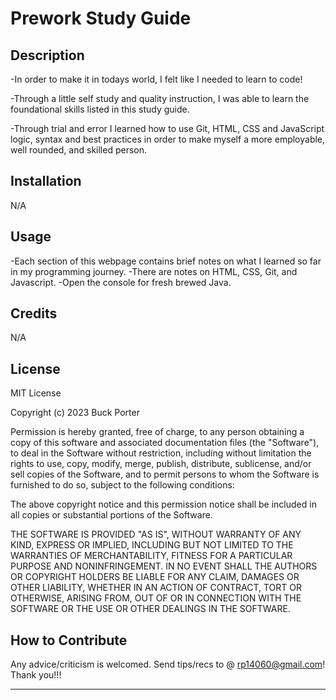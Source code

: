 # Prework Study Guide

## Description

-In order to make it in todays world, I felt like I needed to learn to code! 

-Through a little self study and quality instruction, I was able to learn the foundational skills listed in this study guide. 

-Through trial and error I learned how to use Git, HTML, CSS and JavaScript logic, syntax and best practices in order to make myself a more employable, well rounded, and skilled person. 


## Installation
N/A

## Usage
-Each section of this webpage contains brief notes on what I learned so far in my programming journey. 
-There are notes on HTML, CSS, Git, and Javascript. 
-Open the console for fresh brewed Java. 

## Credits
N/A

## License

MIT License

Copyright (c) 2023 Buck Porter

Permission is hereby granted, free of charge, to any person obtaining a copy
of this software and associated documentation files (the "Software"), to deal
in the Software without restriction, including without limitation the rights
to use, copy, modify, merge, publish, distribute, sublicense, and/or sell
copies of the Software, and to permit persons to whom the Software is
furnished to do so, subject to the following conditions:

The above copyright notice and this permission notice shall be included in all
copies or substantial portions of the Software.

THE SOFTWARE IS PROVIDED "AS IS", WITHOUT WARRANTY OF ANY KIND, EXPRESS OR
IMPLIED, INCLUDING BUT NOT LIMITED TO THE WARRANTIES OF MERCHANTABILITY,
FITNESS FOR A PARTICULAR PURPOSE AND NONINFRINGEMENT. IN NO EVENT SHALL THE
AUTHORS OR COPYRIGHT HOLDERS BE LIABLE FOR ANY CLAIM, DAMAGES OR OTHER
LIABILITY, WHETHER IN AN ACTION OF CONTRACT, TORT OR OTHERWISE, ARISING FROM,
OUT OF OR IN CONNECTION WITH THE SOFTWARE OR THE USE OR OTHER DEALINGS IN THE
SOFTWARE.


## How to Contribute
Any advice/criticism is welcomed.
Send tips/recs to @ rp14060@gmail.com!
Thank you!!!

---